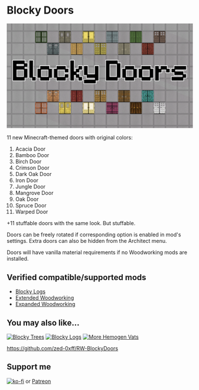# Blocky Doors
[![Blocky Doors](About/Preview.png)](https://steamcommunity.com/sharedfiles/filedetails/?id=2983962533)

11 new Minecraft-themed doors with original colors:

1. Acacia Door
1. Bamboo Door
1. Birch Door
1. Crimson Door
1. Dark Oak Door
1. Iron Door
1. Jungle Door
1. Mangrove Door
1. Oak Door
1. Spruce Door
1. Warped Door

+11 stuffable doors with the same look. But stuffable.

Doors can be freely rotated if corresponding option is enabled in mod's settings.
Extra doors can also be hidden from the Architect menu.

Doors will have vanilla material requirements if no Woodworking mods are installed.

## Verified compatible/supported mods

- [Blocky Logs](https://steamcommunity.com/sharedfiles/filedetails/?id=2986960956)
- [Extended Woodworking](https://steamcommunity.com/sharedfiles/filedetails/?id=836912371)
- [Expanded Woodworking](https://steamcommunity.com/sharedfiles/filedetails/?id=2882494600)

## You may also like...

[![Blocky Trees](https://steamuserimages-a.akamaihd.net/ugc/2023851270025376422/A564E01BE53E5BA1D902942FD8C963E30746045F/?imw=268&imh=151&ima=fit&impolicy=Letterbox)](https://steamcommunity.com/sharedfiles/filedetails/?id=2983608933)
[![Blocky Logs](https://steamuserimages-a.akamaihd.net/ugc/2021600103462817131/8E593B18A4EE94B8CDC9570FE14977F83D39C482/?imw=268&imh=151&ima=fit&impolicy=Letterbox)](https://steamcommunity.com/sharedfiles/filedetails/?id=2986960956)
[![More Hemogen Vats](https://steamuserimages-a.akamaihd.net/ugc/2031731627303743816/286F698E8A1F1A85593DC75F33026CA96874DDB7/?imw=268&imh=151&ima=fit&impolicy=Letterbox)](https://steamcommunity.com/sharedfiles/filedetails/?id=2965143667)

https://github.com/zed-0xff/RW-BlockyDoors

## Support me

[![ko-fi](https://i.imgur.com/Utx6OIH.png)](https://ko-fi.com/K3K81Z3W5) or [Patreon](https://www.patreon.com/zed_0xff)
